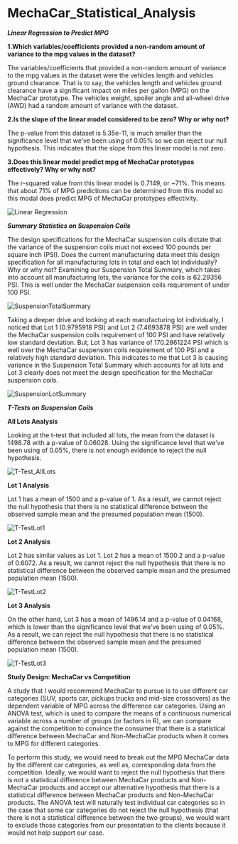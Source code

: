 # MechaCar_Statistical_Analysis

***Linear Regression to Predict MPG***

**1.Which variables/coefficients provided a non-random amount of variance to the mpg values in the dataset?**

The variables/coefficients that provided a non-random amount of variance to the mpg values in the dataset were the vehicles length and vehicles ground clearance. That is to say, the vehicles length and vehicles ground clearance have a significant impact on miles per gallon (MPG) on the MechaCar prototype. The vehicles weight, spoiler angle and all-wheel drive (AWD) had a random amount of variance with the dataset.

**2.Is the slope of the linear model considered to be zero? Why or why not?**

The p-value from this dataset is 5.35e-11, is much smaller than the significance level that we’ve been using of 0.05% so we can reject our null hypothesis. This indicates that the slope from this linear model is not zero.

**3.Does this linear model predict mpg of MechaCar prototypes effectively? Why or why not?**

The r-squared value from this linear model is 0.7149, or ~71%. This means that about 71% of MPG predictions can be determined from this model so this modal does predict MPG of MechaCar prototypes effectivity.

![Linear Regression](https://user-images.githubusercontent.com/74233163/115502318-5b63c480-a23a-11eb-9835-398996eee129.png)


***Summary Statistics on Suspension Coils***

The design specifications for the MechaCar suspension coils dictate that the variance of the suspension coils must not exceed 100 pounds per square inch (PSI). Does the current manufacturing data meet this design specification for all manufacturing lots in total and each lot individually? Why or why not?
Examining our Suspension Total Summary, which takes into account all manufacturing lots, the variance for the coils is 62.29356 PSI. This is well under the MechaCar suspension coils requirement of under 100 PSI.

![SuspensionTotalSummary](https://user-images.githubusercontent.com/74233163/115502396-7d5d4700-a23a-11eb-899f-7569d422a6ce.png)


Taking a deeper drive and looking at each manufacturing lot individually, I noticed that Lot 1 (0.9795918 PSI) and Lot 2 (7.4693878 PSI) are well under the MechaCar suspension coils requirement of 100 PSI and have relatively low standard deviation. But, Lot 3 has variance of 170.2861224 PSI which is well over the MechaCar suspension coils requirement of 100 PSI and a relatively high standard deviation. This indicates to me that Lot 3 is causing variance in the Suspension Total Summary which accounts for all lots and Lot 3 clearly does not meet the design specification for the MechaCar suspension coils.

![SuspensionLotSummary](https://user-images.githubusercontent.com/74233163/115502493-9b2aac00-a23a-11eb-870f-12a802aac1e9.png)


***T-Tests on Suspension Coils***

**All Lots Analysis**

Looking at the t-test that included all lots, the mean from the dataset is 1498.78 with a p-value of 0.06028. Using the significance level that we’ve been using of 0.05%, there is not enough evidence to reject the null hypothesis.

![T-Test_AllLots](https://user-images.githubusercontent.com/74233163/115502568-beedf200-a23a-11eb-84cc-79a0b6352884.png)


**Lot 1 Analysis**

Lot 1 has a mean of 1500 and a p-value of 1. As a result, we cannot reject the null hypothesis that there is no statistical difference between the observed sample mean and the presumed population mean (1500).

![T-TestLot1](https://user-images.githubusercontent.com/74233163/115502614-cf9e6800-a23a-11eb-99e2-fd9cbad4e6dd.png)


**Lot 2 Analysis**

Lot 2 has similar values as Lot 1. Lot 2 has a mean of 1500.2 and a p-value of 0.6072. As a result, we cannot reject the null hypothesis that there is no statistical difference between the observed sample mean and the presumed population mean (1500).

![T-TestLot2](https://user-images.githubusercontent.com/74233163/115502627-d6c57600-a23a-11eb-99bc-ac71def9a7a4.png)


**Lot 3 Analysis**

On the other hand, Lot 3 has a mean of 1496.14 and a p-value of 0.04168, which is lower than the significance level that we’ve been using of 0.05%. As a result, we can reject the null hypothesis that there is no statistical difference between the observed sample mean and the presumed population mean (1500).

![T-TestLot3](https://user-images.githubusercontent.com/74233163/115502643-dd53ed80-a23a-11eb-99b2-0aaa5851e990.png)


**Study Design: MechaCar vs Competition**

A study that I would recommend MechaCar to pursue is to use different car categories (SUV, sports car, pickups trucks and mid-size crossovers) as the dependent variable of MPG across the difference car categories. Using an ANOVA test, which is used to compare the means of a continuous numerical variable across a number of groups (or factors in R), we can compare against the competition to convince the consumer that there is a statistical difference between MechaCar and Non-MechaCar products when it comes to MPG for different categories.

To perform this study, we would need to break out the MPG MechaCar data by the different car categories, as well as, corresponding data from the competition. Ideally, we would want to reject the null hypothesis that there is not a statistical difference between MechaCar products and Non-MechaCar products and accept our alternative hypothesis that there is a statistical difference between MechaCar products and Non-MechaCar products. The ANOVA test will naturally test individual car categories so in the case that some car categories do not reject the null hypothesis (that there is not a statistical difference between the two groups), we would want to exclude those categories from our presentation to the clients because it would not help support our case.

